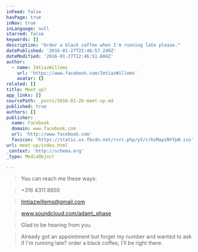```yaml
---
inFeed: false
hasPage: true
inNav: true
inLanguage: null
starred: false
keywords: []
description: "Order a black coffee when I'm running late please."
datePublished: '2016-01-27T22:46:57.249Z'
dateModified: '2016-01-27T22:46:51.604Z'
author:
  - name: ImtiazWillems
    url: 'https://www.facebook.com/ImtiazWillems'
    avatar: {}
related: []
title: Meet up?
app_links: []
sourcePath: _posts/2016-01-26-meet-up.md
published: true
authors: []
publisher:
  name: Facebook
  domain: www.facebook.com
  url: 'http://www.facebook.com'
  favicon: 'https://static.xx.fbcdn.net/rsrc.php/yV/r/hzMapiNYYpW.ico'
url: meet-up/index.html
_context: 'http://schema.org'
_type: MediaObject

---
```

> You can reach me these ways:

> +316 4311 8850

> Imtiazwillems@gmail.com

> www.soundcloud.com/adam\_phase

> Glad to be hearing from you.

> 

> Already got an appointment but forget my number and wanted to ask if I'm running late? order a black coffee, I'll be right there.

>